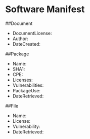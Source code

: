 # Software Manifest

##Document
- DocumentLicense:
- Author:
- DateCreated:

##Package
- Name:
- SHA1:
- CPE:
- Licenses:
- Vulnerabilities:
- PackageUse:
- DateRetrieved:

##File
- Name:
- License:
- Vulnerability:
- DateRetrieved:
